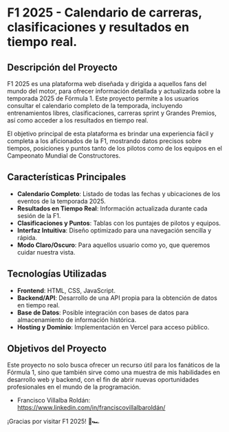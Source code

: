 # F1 2025 - Calendario de carreras, clasificaciones y resultados en tiempo real.

## Descripción del Proyecto
F1 2025 es una plataforma web diseñada y dirigida a aquellos fans del mundo del motor, para ofrecer información detallada y actualizada sobre la temporada 2025 de Fórmula 1. Este proyecto permite a los usuarios consultar el calendario completo de la temporada, incluyendo entrenamientos libres, clasificaciones, carreras sprint y Grandes Premios, así como acceder a los resultados en tiempo real.

El objetivo principal de esta plataforma es brindar una experiencia fácil y completa a los aficionados de la F1, mostrando datos precisos sobre tiempos, posiciones y puntos tanto de los pilotos como de los equipos en el Campeonato Mundial de Constructores.

## Características Principales
- **Calendario Completo**: Listado de todas las fechas y ubicaciones de los eventos de la temporada 2025.
- **Resultados en Tiempo Real**: Información actualizada durante cada sesión de la F1.
- **Clasificaciones y Puntos**: Tablas con los puntajes de pilotos y equipos.
- **Interfaz Intuitiva**: Diseño optimizado para una navegación sencilla y rápida.
- **Modo Claro/Oscuro**: Para aquellos usuario como yo, que queremos cuidar nuestra vista.

## Tecnologías Utilizadas
- **Frontend**: HTML, CSS, JavaScript.
- **Backend/API**: Desarrollo de una API propia para la obtención de datos en tiempo real.
- **Base de Datos**: Posible integración con bases de datos para almacenamiento de información histórica.
- **Hosting y Dominio**: Implementación en Vercel para acceso público.

## Objetivos del Proyecto
Este proyecto no solo busca ofrecer un recurso útil para los fanáticos de la Fórmula 1, sino que también sirve como una muestra de mis habilidades en desarrollo web y backend, con el fin de abrir nuevas oportunidades profesionales en el mundo de la programación.

- Francisco Villalba Roldán: https://www.linkedin.com/in/franciscovillalbaroldán/

¡Gracias por visitar F1 2025! 🚀🏎️
